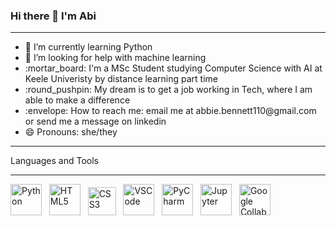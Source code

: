 ### Hi there 👋 I'm Abi
<hr>
<ul>
<li> 🌱 I’m currently learning Python </li> 
<li> 🤔 I’m looking for help with machine learning </li> 
<li> :mortar_board: I'm a MSc Student studying Computer Science with AI at Keele Univeristy by distance learning part time</li>
<li> :round_pushpin: My dream is to get a job working in Tech, where I am able to make a difference </li>
<li> :envelope: How to reach me: email me at abbie.bennett110@gmail.com or send me a message on linkedin </li> 
<li> 😄 Pronouns: she/they </li> 
</ul>
<hr>
Languages and Tools
<hr>
<p float="left">
<img src="https://upload.wikimedia.org/wikipedia/commons/c/c3/Python-logo-notext.svg" width="50px" alt="Python"> &nbsp
<img src="https://www.w3.org/html/logo/badge/html5-badge-h-solo.png" width="50px" alt="HTML5"> &nbsp
<img src="https://icon-library.com/images/css-icon-png/css-icon-png-0.jpg" width="45px" alt="CSS3"> &nbsp
<img src="https://upload.wikimedia.org/wikipedia/commons/9/9a/Visual_Studio_Code_1.35_icon.svg" width="50px" alt="VSCode"> &nbsp
<img src="https://upload.wikimedia.org/wikipedia/commons/1/1d/PyCharm_Icon.svg" width="50px" alt="PyCharm"> &nbsp
<img src="https://upload.wikimedia.org/wikipedia/commons/3/38/Jupyter_logo.svg" width="50px" alt="Jupyter"> &nbsp
<img src="https://colab.research.google.com/img/colab_favicon_256px.png" width="50px" alt="Google Collab Notebook"> &nbsp
</p>
